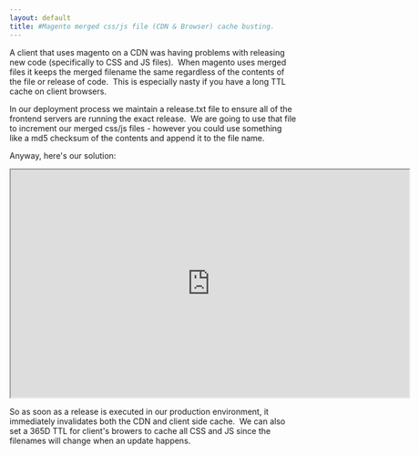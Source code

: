 ```yaml
---
layout: default
title: #Magento merged css/js file (CDN & Browser) cache busting.
---
```

<p>A client that uses magento on a CDN was having problems with releasing new code (specifically to CSS and JS files). &nbsp;When magento uses merged files it keeps the merged filename the same regardless of the contents of the file or release of code. &nbsp;This is especially nasty if you have a long TTL cache on client browsers. &nbsp;</p>
<p>In our deployment process we maintain a release.txt file to ensure all of the frontend servers are running the exact release. &nbsp;We are going to use that file to increment our merged css/js files - however you could use something like a md5 checksum of the contents and append it to the file name. &nbsp;</p>
<p>Anyway, here's our solution:</p>
<p><iframe width="700" height="400" src="http://pastebin.com/embed_iframe.php?i=L7snsHLd"></iframe></p>
<p>So as soon as a release is executed in our production environment, it immediately invalidates both the CDN and client side cache. &nbsp;We can also set a 365D TTL for client's browers to cache all CSS and JS since the filenames will change when an update happens. &nbsp;</p>
